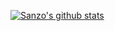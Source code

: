 [![Sanzo's github stats](https://github-readme-stats.vercel.app/api?username=sanzona&include_all_commits=true&show_icons=true&theme=vue)](https://github.com/sanzona)
